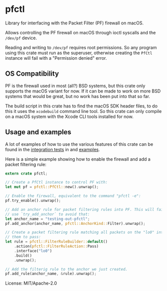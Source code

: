 # pfctl

Library for interfacing with the Packet Filter (PF) firewall on macOS.

Allows controlling the PF firewall on macOS through ioctl syscalls and the `/dev/pf` device.

Reading and writing to `/dev/pf` requires root permissions. So any program using this crate
must run as the superuser, otherwise creating the `PfCtl` instance will fail with a
"Permission denied" error.

## OS Compatibility

PF is the firewall used in most (all?) BSD systems, but this crate only supports the macOS
variant for now. If it can be made to work on more BSD systems that would be great, but no work
has been put into that so far.

The build script in this crate has to find the macOS SDK header files, to do this it uses the
`xcodebuild` command line tool. So this crate can only compile on a macOS system with the
Xcode CLI tools installed for now.

## Usage and examples

A lot of examples of how to use the various features of this crate can be found in the
[integration tests] in and [examples].

Here is a simple example showing how to enable the firewall and add a packet filtering rule:

```rust
extern crate pfctl;

// Create a PfCtl instance to control PF with:
let mut pf = pfctl::PfCtl::new().unwrap();

// Enable the firewall, equivalent to the command "pfctl -e":
pf.try_enable().unwrap();

// Add an anchor rule for packet filtering rules into PF. This will fail if it already exists,
// use `try_add_anchor` to avoid that:
let anchor_name = "testing-out-pfctl";
pf.add_anchor(anchor_name, pfctl::AnchorKind::Filter).unwrap();

// Create a packet filtering rule matching all packets on the "lo0" interface and allowing
// them to pass:
let rule = pfctl::FilterRuleBuilder::default()
    .action(pfctl::FilterRuleAction::Pass)
    .interface("lo0")
    .build()
    .unwrap();

// Add the filterig rule to the anchor we just created.
pf.add_rule(anchor_name, &rule).unwrap();
```

[integration tests]: https://github.com/mullvad/pfctl-rs/tree/master/tests
[examples]: https://github.com/mullvad/pfctl-rs/tree/master/examples

License: MIT/Apache-2.0
